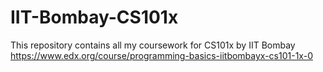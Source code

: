 # IIT-Bombay-CS101x
This repository contains all my coursework for CS101x by IIT Bombay https://www.edx.org/course/programming-basics-iitbombayx-cs101-1x-0
